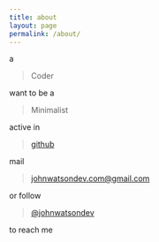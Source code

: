 ```yaml
---
title: about
layout: page
permalink: /about/
---
```


a

> Coder

want to be a

> Minimalist

active in

> [github](https://github.com/johnwatsondev)

mail

> johnwatsondev.com@gmail.com

or follow

> [@johnwatsondev](https://twitter.com/johnwatsondev)

to reach me
